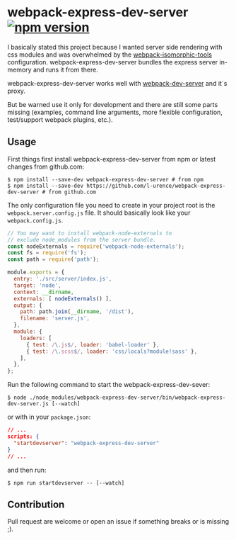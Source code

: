 # webpack-express-dev-server [![npm version](https://badge.fury.io/js/webpack-express-dev-server.svg)](https://badge.fury.io/js/webpack-express-dev-server)
I basically stated this project because I wanted server side rendering with css modules and was overwhelmed by the [webpack-isomorphic-tools](https://github.com/halt-hammerzeit/webpack-isomorphic-tools) configuration. webpack-express-dev-server bundles the express server in-memory and runs it from there.

webpack-express-dev-server works well with [webpack-dev-server](https://github.com/webpack/webpack-dev-server) and it`s proxy.

But be warned use it only for development and there are still some parts missing (examples, command line arguments, more flexible configuration, test/support webpack plugins, etc.).

## Usage
First things first install webpack-express-dev-server from npm or latest changes from github.com:

```shell
$ npm install --save-dev webpack-express-dev-server # from npm
$ npm install --save-dev https://github.com/l-urence/webpack-express-dev-server # from github.com
```

The only configuration file you need to create in your project root is the `webpack.server.config.js` file. It should basically look like your `webpack.config.js`.

```javascript
// You may want to install webpack-node-externals to
// exclude node_modules from the server bundle.
const nodeExternals = require('webpack-node-externals');
const fs = require('fs');
const path = require('path');

module.exports = {
  entry: './src/server/index.js',
  target: 'node',
  context: __dirname,
  externals: [ nodeExternals() ],
  output: {
    path: path.join(__dirname, '/dist'),
    filename: 'server.js',
  },
  module: {
    loaders: [
      { test: /\.js$/, loader: 'babel-loader' },
      { test: /\.scss$/, loader: 'css/locals?module!sass' },
    ],
  },
};
```

Run the following command to start the webpack-express-dev-sever:

```shell
$ node ./node_modules/webpack-express-dev-server/bin/webpack-express-dev-server.js [--watch]
```

or with in your `package.json`:

```json
// ...
scripts: {
  "startdevserver": "webpack-express-dev-server"
}
// ... 
```

and then run:

```shell
$ npm run startdevserver -- [--watch]
```
## Contribution
Pull request are welcome or open an issue if something breaks or  is missing ;).
